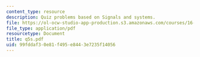 ```yaml
---
content_type: resource
description: Quiz problems based on Signals and systems.
file: https://ol-ocw-studio-app-production.s3.amazonaws.com/courses/16-01-unified-engineering-i-ii-iii-iv-fall-2005-spring-2006/99fddaf30e81f495e8443e7235f14056_q5s.pdf
file_type: application/pdf
resourcetype: Document
title: q5s.pdf
uid: 99fddaf3-0e81-f495-e844-3e7235f14056
---
```

